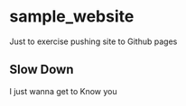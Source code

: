 # sample_website
Just to exercise pushing site to Github pages

## Slow Down

I just wanna get to Know you
